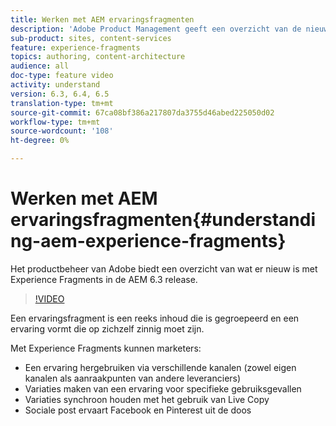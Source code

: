 ```yaml
---
title: Werken met AEM ervaringsfragmenten
description: 'Adobe Product Management geeft een overzicht van de nieuwe functies van Experience Fragments in de AEM 6.3-release.  '
sub-product: sites, content-services
feature: experience-fragments
topics: authoring, content-architecture
audience: all
doc-type: feature video
activity: understand
version: 6.3, 6.4, 6.5
translation-type: tm+mt
source-git-commit: 67ca08bf386a217807da3755d46abed225050d02
workflow-type: tm+mt
source-wordcount: '108'
ht-degree: 0%

---
```



# Werken met AEM ervaringsfragmenten{#understanding-aem-experience-fragments}

Het productbeheer van Adobe biedt een overzicht van wat er nieuw is met Experience Fragments in de AEM 6.3 release.

>[!VIDEO](https://video.tv.adobe.com/v/18927/?quality=9&learn=on)

Een ervaringsfragment is een reeks inhoud die is gegroepeerd en een ervaring vormt die op zichzelf zinnig moet zijn.

Met Experience Fragments kunnen marketers:

* Een ervaring hergebruiken via verschillende kanalen (zowel eigen kanalen als aanraakpunten van andere leveranciers)
* Variaties maken van een ervaring voor specifieke gebruiksgevallen
* Variaties synchroon houden met het gebruik van Live Copy
* Sociale post ervaart Facebook en Pinterest uit de doos
